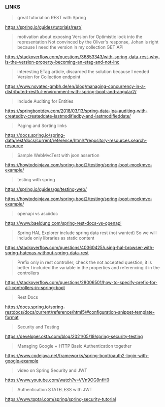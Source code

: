 ### LINKS

> great tutorial on REST with Spring

https://spring.io/guides/tutorials/rest/

> motivation about exposing Version for Optimistic lock into the representation
> Not convinced by the Oliver's response, Johan is right because I need the version in
> my collection GET API

https://stackoverflow.com/questions/36853343/with-spring-data-rest-why-is-the-version-property-becoming-an-etag-and-not-inc

> interesting ETag article, discarded the solution because I needed Version for Collection endpoint

https://www.novatec-gmbh.de/en/blog/managing-concurrency-in-a-distributed-restful-environment-with-spring-boot-and-angular2/

> Include Auditing for Entities

https://springbootdev.com/2018/03/13/spring-data-jpa-auditing-with-createdby-createddate-lastmodifiedby-and-lastmodifieddate/

> Paging and Sorting links

https://docs.spring.io/spring-data/rest/docs/current/reference/html/#repository-resources.search-resource

> Sample WebMvcTest with json assertion 

https://howtodoinjava.com/spring-boot2/testing/spring-boot-mockmvc-example/

> testing with spring

https://spring.io/guides/gs/testing-web/

https://howtodoinjava.com/spring-boot2/testing/spring-boot-mockmvc-example/

> openapi vs asciidoc

https://www.baeldung.com/spring-rest-docs-vs-openapi

> Spring HAL Explorer include spring data rest (not wanted)
> So we will include only libraries as static content

https://stackoverflow.com/questions/40360425/using-hal-browser-with-spring-hateoas-without-spring-data-rest

> Prefix only in rest controller, check the not accepted question, it is better
> I included the variable in the properties and referencing it in the controllers

https://stackoverflow.com/questions/28006501/how-to-specify-prefix-for-all-controllers-in-spring-boot

> Rest Docs

https://docs.spring.io/spring-restdocs/docs/current/reference/html5/#configuration-snippet-template-format

> Security and Testing

https://developer.okta.com/blog/2021/05/19/spring-security-testing

> Managing Google + HTTP Basic Authentication together

https://www.codejava.net/frameworks/spring-boot/oauth2-login-with-google-example

> video on Spring Security and JWT

https://www.youtube.com/watch?v=VVn9OG9nfH0

> Authentication STATELESS with JWT

https://www.toptal.com/spring/spring-security-tutorial







